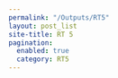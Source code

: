 ```yaml
---
permalink: "/Outputs/RT5"
layout: post_list
site-title: RT 5
pagination:
  enabled: true
  category: RT5
---
```


